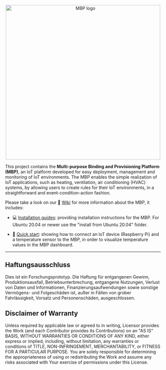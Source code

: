 <p align="center">
  <img alt="MBP logo" src="https://github.com/IPVS-AS/MBP/wiki/images/home-mbp.png" width="500">
</p>

This project contains the **Multi-purpose Binding and Provisioning Platform (MBP)**, an IoT platform developed for easy deployment, management and monitoring of IoT environments. The MBP enables the simple realization of IoT applications, such as heating, ventilation, air conditioning (HVAC) systems, by allowing users to create rules for their IoT environments, in a straightforward and event-condition-action fashion. 

Please take a look on our :book: [Wiki](https://github.com/IPVS-AS/MBP/wiki) for more information about the MBP, it includes:

* :computer: [Installation guides](https://github.com/IPVS-AS/MBP/wiki/Installation): providing installation instructions for the MBP. For Ubuntu 20.04 or newer use the "install from Ubuntu 20.04" folder.

* :rocket: [Quick start](https://github.com/IPVS-AS/MBP/wiki/Quick-Start): showing how to connect an IoT device (Raspberry Pi) and a temperature sensor to the MBP, in order to visualize temperature values in the MBP dashboard.

  

---

## Haftungsausschluss

Dies ist ein Forschungsprototyp.
Die Haftung für entgangenen Gewinn, Produktionsausfall, Betriebsunterbrechung, entgangene Nutzungen, Verlust von Daten und Informationen, Finanzierungsaufwendungen sowie sonstige Vermögens- und Folgeschäden ist, außer in Fällen von grober Fahrlässigkeit, Vorsatz und Personenschäden, ausgeschlossen.

## Disclaimer of Warranty

Unless required by applicable law or agreed to in writing, Licensor provides the Work (and each Contributor provides its Contributions) on an "AS IS" BASIS, WITHOUT WARRANTIES OR CONDITIONS OF ANY KIND, either express or implied, including, without limitation, any warranties or conditions of TITLE, NON-INFRINGEMENT, MERCHANTABILITY, or FITNESS FOR A PARTICULAR PURPOSE.
You are solely responsible for determining the appropriateness of using or redistributing the Work and assume any risks associated with Your exercise of permissions under this License.
